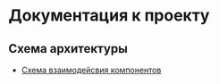 # Документация к проекту

## Схема архитектуры
- [Схема взаимодейсвия компонентов](relation-diagram.drawio)